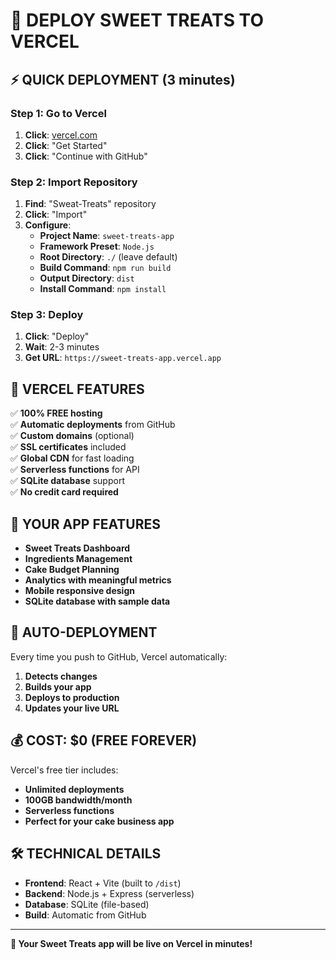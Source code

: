 # 🚀 DEPLOY SWEET TREATS TO VERCEL

## ⚡ QUICK DEPLOYMENT (3 minutes)

### Step 1: Go to Vercel
1. **Click**: [vercel.com](https://vercel.com)
2. **Click**: "Get Started"
3. **Click**: "Continue with GitHub"

### Step 2: Import Repository
1. **Find**: "Sweat-Treats" repository
2. **Click**: "Import"
3. **Configure**:
   - **Project Name**: `sweet-treats-app`
   - **Framework Preset**: `Node.js`
   - **Root Directory**: `./` (leave default)
   - **Build Command**: `npm run build`
   - **Output Directory**: `dist`
   - **Install Command**: `npm install`

### Step 3: Deploy
1. **Click**: "Deploy"
2. **Wait**: 2-3 minutes
3. **Get URL**: `https://sweet-treats-app.vercel.app`

## 🎯 VERCEL FEATURES

✅ **100% FREE hosting**  
✅ **Automatic deployments** from GitHub  
✅ **Custom domains** (optional)  
✅ **SSL certificates** included  
✅ **Global CDN** for fast loading  
✅ **Serverless functions** for API  
✅ **SQLite database** support  
✅ **No credit card required**  

## 📱 YOUR APP FEATURES

- **Sweet Treats Dashboard**
- **Ingredients Management**
- **Cake Budget Planning**
- **Analytics with meaningful metrics**
- **Mobile responsive design**
- **SQLite database with sample data**

## 🔄 AUTO-DEPLOYMENT

Every time you push to GitHub, Vercel automatically:
1. **Detects changes**
2. **Builds your app**
3. **Deploys to production**
4. **Updates your live URL**

## 💰 COST: $0 (FREE FOREVER)

Vercel's free tier includes:
- **Unlimited deployments**
- **100GB bandwidth/month**
- **Serverless functions**
- **Perfect for your cake business app**

## 🛠️ TECHNICAL DETAILS

- **Frontend**: React + Vite (built to `/dist`)
- **Backend**: Node.js + Express (serverless)
- **Database**: SQLite (file-based)
- **Build**: Automatic from GitHub

---

**🎂 Your Sweet Treats app will be live on Vercel in minutes!** 